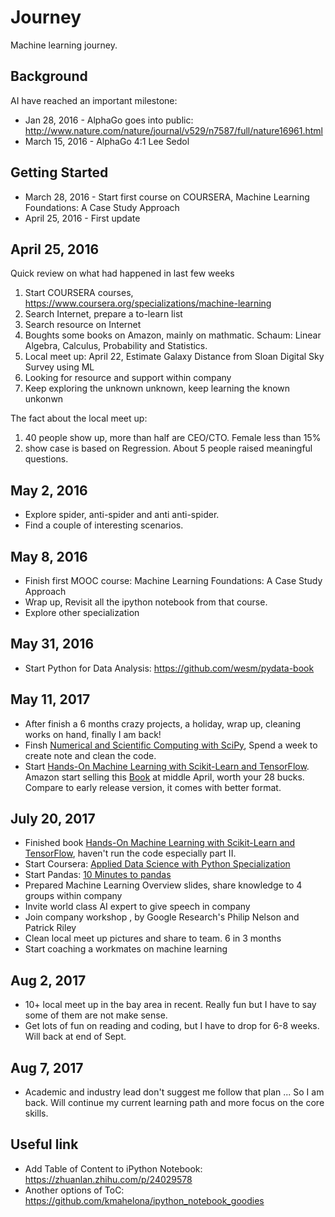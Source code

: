 # Journey
Machine learning journey. 

## Background
AI have reached an important milestone: 
* Jan 28, 2016 - AlphaGo goes into public: http://www.nature.com/nature/journal/v529/n7587/full/nature16961.html
* March 15, 2016 - AlphaGo 4:1 Lee Sedol

## Getting Started
* March 28, 2016 - Start first course on COURSERA, Machine Learning Foundations: A Case Study Approach
* April 25, 2016 - First update

## April 25, 2016
Quick review on what had happened in last few weeks

1. Start COURSERA courses, https://www.coursera.org/specializations/machine-learning
2. Search Internet, prepare a to-learn list
3. Search resource on Internet
4. Boughts some books on Amazon, mainly on mathmatic. Schaum: Linear Algebra, Calculus, Probability and Statistics. 
5. Local meet up: April 22, Estimate Galaxy Distance from Sloan Digital Sky Survey using ML
6. Looking for resource and support within company
7. Keep exploring the unknown unknown, keep learning the known unkonwn

The fact about the local meet up:

1. 40 people show up, more than half are CEO/CTO. Female less than 15%
2. show case is based on Regression. About 5 people raised meaningful questions. 

## May 2, 2016
* Explore spider, anti-spider and anti anti-spider. 
* Find a couple of interesting scenarios. 
 
## May 8, 2016
* Finish first MOOC course: Machine Learning Foundations: A Case Study Approach
* Wrap up, Revisit all the ipython notebook from that course. 
* Explore other specialization

## May 31, 2016
* Start Python for Data Analysis: https://github.com/wesm/pydata-book

## May 11, 2017
* After finish a 6 months crazy projects, a holiday, wrap up, cleaning works on hand, finally I am back!  
* Finsh [Numerical and Scientific Computing with SciPy](https://www.packtpub.com/mapt/video/big-data-and-business-intelligence/9781786469427), Spend a week to create note and clean the code. 
* Start [Hands-On Machine Learning with Scikit-Learn and TensorFlow](https://github.com/ageron/handson-ml). Amazon start selling this [Book](https://www.amazon.com/gp/product/1491962291/ref=oh_aui_detailpage_o00_s00?ie=UTF8&psc=1) at middle April, worth your 28 bucks. Compare to early release version, it comes with better format. 

## July 20, 2017
* Finished book [Hands-On Machine Learning with Scikit-Learn and TensorFlow](https://github.com/ageron/handson-ml), haven't run the code especially part II. 
* Start Coursera: [Applied Data Science with Python Specialization](https://www.coursera.org/specializations/data-science-python)
* Start Pandas: [10 Minutes to pandas](https://pandas.pydata.org/pandas-docs/stable/10min.html)
* Prepared Machine Learning Overview slides, share knowledge to 4 groups within company
* Invite world class AI expert to give speech in company
* Join company workshop , by Google Research's Philip Nelson and Patrick Riley
* Clean local meet up pictures and share to team. 6 in 3 months
* Start coaching a workmates on machine learning

## Aug 2, 2017
* 10+ local meet up in the bay area in recent. Really fun but I have to say some of them are not make sense. 
* Get lots of fun on reading and coding, but I have to drop for 6-8 weeks. Will back at end of Sept. 

## Aug 7, 2017
*  Academic and industry lead don't suggest me follow that plan ... So I am back. Will continue my current learning path and more focus on the core skills. 

## Useful link
* Add Table of Content to iPython Notebook: https://zhuanlan.zhihu.com/p/24029578 
* Another options of ToC: https://github.com/kmahelona/ipython_notebook_goodies

